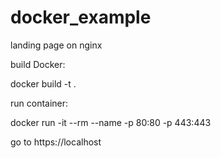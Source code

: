 # docker_example

landing page on nginx

build Docker:

docker build -t <name> .
  
run container:

docker run -it --rm --name <name> -p 80:80 -p 443:443 <name>
  
go to https://localhost
